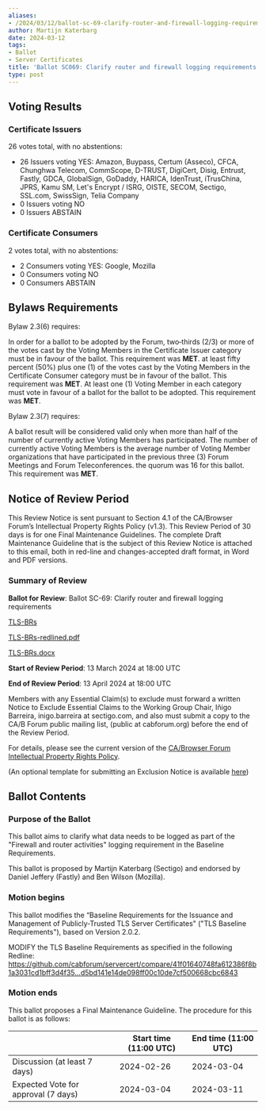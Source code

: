 ```yaml
---
aliases:
- /2024/03/12/ballot-sc-69-clarify-router-and-firewall-logging-requirements
author: Martijn Katerbarg
date: 2024-03-12
tags:
- Ballot
- Server Certificates
title: 'Ballot SC069: Clarify router and firewall logging requirements'
type: post
---
```


## Voting Results

### Certificate Issuers

26 votes total, with no abstentions:

- 26 Issuers voting YES: Amazon, Buypass, Certum (Asseco), CFCA, Chunghwa Telecom, CommScope, D-TRUST, DigiCert, Disig, Entrust, Fastly, GDCA, GlobalSign, GoDaddy, HARICA, IdenTrust, iTrusChina, JPRS, Kamu SM, Let's Encrypt / ISRG, OISTE, SECOM, Sectigo, SSL.com, SwissSign, Telia Company
- 0 Issuers voting NO
- 0 Issuers ABSTAIN

### Certificate Consumers

2 votes total, with no abstentions:

- 2 Consumers voting YES: Google, Mozilla
- 0 Consumers voting NO
- 0 Consumers ABSTAIN

## Bylaws Requirements

Bylaw 2.3(6) requires:

In order for a ballot to be adopted by the Forum, two‐thirds (2/3) or more of the votes cast by the Voting Members in the Certificate Issuer category must be in favour of the ballot. This requirement was **MET**.
at least fifty percent (50%) plus one (1) of the votes cast by the Voting Members in the Certificate Consumer category must be in favour of the ballot. This requirement was **MET**.
At least one (1) Voting Member in each category must vote in favour of a ballot for the ballot to be adopted. This requirement was **MET**.

Bylaw 2.3(7) requires:

A ballot result will be considered valid only when more than half of the number of currently active Voting Members has participated. The number of currently active Voting Members is the average number of Voting Member organizations that have participated in the previous three (3) Forum Meetings and Forum Teleconferences.
the quorum was 16 for this ballot. This requirement was **MET**.

## Notice of Review Period

This Review Notice is sent pursuant to Section 4.1 of the CA/Browser Forum’s Intellectual Property Rights Policy (v1.3). This Review Period of 30 days is for one Final Maintenance Guidelines. The complete Draft Maintenance Guideline that is the subject of this Review Notice is attached to this email, both in red-line and changes-accepted draft format, in Word and PDF versions.

### Summary of Review

**Ballot for Review**: Ballot SC-69: Clarify router and firewall logging requirements

[TLS-BRs](BR.pdf)

[TLS-BRs-redlined.pdf](BR-redlined.pdf)

[TLS-BRs.docx](BR.docx)

**Start of Review Period**: 13 March 2024 at 18:00 UTC

**End of Review Period**: 13 April 2024 at 18:00 UTC

Members with any Essential Claim(s) to exclude must forward a written Notice to Exclude Essential Claims to the Working Group Chair, Iñigo Barreira, inigo.barreira at sectigo.com, and also must submit a copy to the CA/B Forum public mailing list, (public at cabforum.org) before the end of the Review Period.

For details, please see the current version of the [CA/Browser Forum Intellectual Property Rights Policy](/uploads/CABF-IPR-Policy-v.1.3_4APR18.pdf).

(An optional template for submitting an Exclusion Notice is available [here](/uploads/Template-for-Exclusion-Notice.pdf))

## Ballot Contents

### Purpose of the Ballot

This ballot aims to clarify what data needs to be logged as part of the "Firewall and router activities" logging requirement in the Baseline Requirements.

This ballot is proposed by Martijn Katerbarg (Sectigo) and endorsed by Daniel Jeffery (Fastly) and Ben Wilson (Mozilla).


### Motion begins

This ballot modifies the “Baseline Requirements for the Issuance and Management of Publicly-Trusted TLS Server Certificates" ("TLS Baseline Requirements"), based on Version 2.0.2.

MODIFY the TLS Baseline Requirements as specified in the following Redline: https://github.com/cabforum/servercert/compare/41f01640748fa612386f8b1a3031cd1bff3d4f35...d5bd141e14de098ff00c10de7cf500668cbc6843


### Motion ends

This ballot proposes a Final Maintenance Guideline. The procedure for this ballot is as follows:

|                                     | Start time (11:00 UTC) | End time (11:00 UTC) |
| ----------------------------------- | --------------------- | ------------------- |
| Discussion (at least 7 days)        | 2024-02-26            | 2024-03-04          |
| Expected Vote for approval (7 days) | 2024-03-04            | 2024-03-11          |
